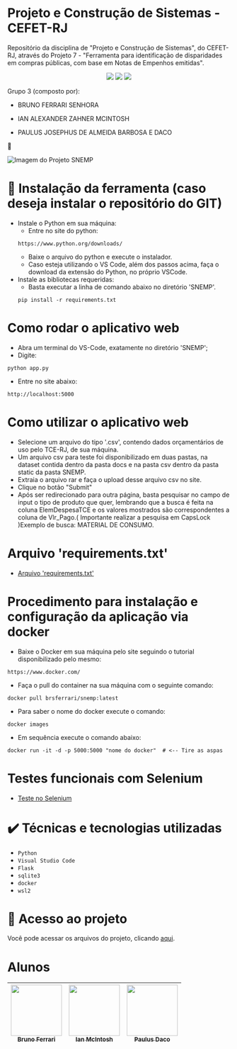# Projeto e Construção de Sistemas - CEFET-RJ
Repositório da disciplina de "Projeto e Construção de Sistemas", do CEFET-RJ, através do Projeto 7 - "Ferramenta para identificação de disparidades em compras públicas, com base em Notas de Empenhos emitidas".

<p align="center">
<img src="http://img.shields.io/static/v1?label=REQUERIMENTS_TXT&message=CONCLUIDO&color=green&style=for-the-badge"/>
<img src="http://img.shields.io/static/v1?label=SELENIUM&message=CONCLUIDO&color=green&style=for-the-badge"/>
<img src="http://img.shields.io/static/v1?label=DOCKER&message=CONCLUIDO&color=green&style=for-the-badge"/>
</p>

Grupo 3 (composto por):

- BRUNO FERRARI SENHORA

- IAN ALEXANDER ZAHNER MCINTOSH

- PAULUS JOSEPHUS DE ALMEIDA BARBOSA E DACO

:open_file_folder: 

![Imagem do Projeto SNEMP](https://github.com/paulusdaco/cefet-proj-constr-sistemas-Snemp-Projeto7/blob/main/docs/99%20_%20GENERALIDADES/simbolo_SNEmp.png)


# :hammer: Instalação da ferramenta (caso deseja instalar o repositório do GIT)
- Instale o Python em sua máquina:
    - Entre no site do python: 
    ```
    https://www.python.org/downloads/
    ```
    - Baixe o arquivo do python e execute o instalador.
    - Caso esteja utilizando o VS Code, além dos passos acima, faça o download da extensão do Python, no próprio VSCode.
- Instale as bibliotecas requeridas:
    - Basta executar a linha de comando abaixo no diretório 'SNEMP'.
    ```
    pip install -r requirements.txt
    ```

# Como rodar o aplicativo web
- Abra um terminal do VS-Code, exatamente no diretório 'SNEMP';
- Digite:
```
python app.py
```
- Entre no site abaixo:
```
http://localhost:5000
```

# Como utilizar o aplicativo web
- Selecione um arquivo do tipo '.csv', contendo dados orçamentários de uso pelo TCE-RJ, de sua máquina.
- Um arquivo csv para teste foi disponibilizado em duas pastas, na dataset contida dentro da pasta docs e na pasta csv dentro da pasta static da pasta SNEMP.
- Extraia o arquivo rar e faça o upload desse arquivo csv no site.
- Clique no botão "Submit"
- Após ser redirecionado para outra página, basta pesquisar no campo de input o tipo de produto que quer, lembrando que a busca é feita na coluna ElemDespesaTCE e os valores mostrados são correspondentes a coluna de Vlr_Pago.( Importante realizar a pesquisa em CapsLock )Exemplo de busca: MATERIAL DE CONSUMO.

# Arquivo 'requirements.txt'
- [Arquivo 'requirements.txt'](https://github.com/paulusdaco/cefet-proj-constr-sistemas-Snemp-Projeto7/blob/main/SNEMP/requirements.txt)


# Procedimento para instalação e configuração da aplicação via docker
- Baixe o Docker em sua máquina pelo site seguindo o tutorial disponibilizado pelo mesmo:
```
https://www.docker.com/
```
- Faça o pull do container na sua máquina com o seguinte comando:
```
docker pull brsferrari/snemp:latest
```
- Para saber o nome do docker execute o comando:
```
docker images
```
- Em sequência execute o comando abaixo:
```
docker run -it -d -p 5000:5000 "nome do docker"  # <-- Tire as aspas
```

# Testes funcionais com Selenium
- [Teste no Selenium](https://github.com/paulusdaco/cefet-proj-constr-sistemas-Snemp-Projeto7/blob/main/SNEMP/testeSelenium.py)

# ✔️ Técnicas e tecnologias utilizadas

- ``Python``
- ``Visual Studio Code``
- ``Flask``
- ``sqlite3``
- ``docker``
- ``wsl2``

# 📁 Acesso ao projeto
Você pode acessar os arquivos do projeto, clicando [aqui](https://github.com/paulusdaco/cefet-proj-constr-sistemas-Snemp-Projeto7/tree/main/SNEMP).

# Alunos

| [<img src="https://avatars.githubusercontent.com/u/67447500?v=4" width=115><br><sub>Bruno Ferrari</sub>](https://github.com/brsferrari) |  [<img src="https://avatars.githubusercontent.com/u/61014227?v=4" width=115><br><sub>Ian McIntosh</sub>](https://github.com/Crian53) |  [<img src="https://avatars.githubusercontent.com/u/31428022?v=4" width=115><br><sub>Paulus Daco</sub>](https://github.com/paulusdaco) |
| :---: | :---: | :---: |
